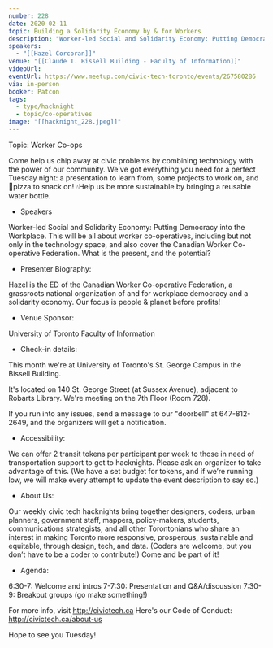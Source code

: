 ```yaml
---
number: 228
date: 2020-02-11
topic: Building a Solidarity Economy by & for Workers
description: "Worker-led Social and Solidarity Economy: Putting Democracy into the Workplace. This will be all about worker co-operatives, including but not only in the technology space, and also cover the Canadian Worker Co-operative Federation. What is the present, and the potential?"
speakers:
  - "[[Hazel Corcoran]]"
venue: "[[Claude T. Bissell Building - Faculty of Information]]"
videoUrl:
eventUrl: https://www.meetup.com/civic-tech-toronto/events/267580286
via: in-person
booker: Patcon
tags:
  - type/hacknight
  - topic/co-operatives
image: "[[hacknight_228.jpeg]]"
---
```


Topic: Worker Co-ops

Come help us chip away at civic problems by combining technology with the power of our community. We've got everything you need for a perfect Tuesday night: a presentation to learn from, some projects to work on, and 🍕pizza to snack on! 💧Help us be more sustainable by bringing a reusable water bottle.

+ Speakers

Worker-led Social and Solidarity Economy: Putting Democracy into the Workplace. This will be all about worker co-operatives, including but not only in the technology space, and also cover the Canadian Worker Co-operative Federation. What is the present, and the potential?

+ Presenter Biography:

Hazel is the ED of the Canadian Worker Co-operative Federation, a grassroots national organization of and for workplace democracy and a solidarity economy. Our focus is people & planet before profits!


+ Venue Sponsor:

University of Toronto Faculty of Information

+ Check-in details:

This month we're at University of Toronto's St. George Campus in the Bissell Building.

It's located on 140 St. George Street (at Sussex Avenue), adjacent to Robarts Library. We're meeting on the 7th Floor (Room 728).

If you run into any issues, send a message to our "doorbell" at 647-812-2649, and the organizers will get a notification.

+ Accessibility:

We can offer 2 transit tokens per participant per week to those in need of transportation support to get to hacknights. Please ask an organizer to take advantage of this. (We have a set budget for tokens, and if we’re running low, we will make every attempt to update the event description to say so.)

+ About Us:

Our weekly civic tech hacknights bring together designers, coders, urban planners, government staff, mappers, policy-makers, students, communications strategists, and all other Torontonians who share an interest in making Toronto more responsive, prosperous, sustainable and equitable, through design, tech, and data. (Coders are welcome, but you don’t have to be a coder to contribute!) Come and be part of it!

+ Agenda:

6:30-7: Welcome and intros
7-7:30: Presentation and Q&A/discussion
7:30-9: Breakout groups (go make something!)

For more info, visit http://civictech.ca
Here's our Code of Conduct: http://civictech.ca/about-us

Hope to see you Tuesday!